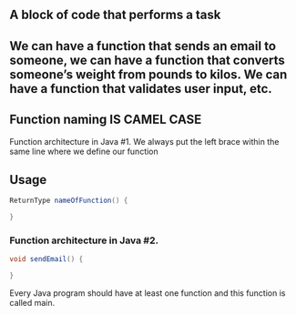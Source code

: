 ## A block of code that performs a task
## We can have a function that sends an email to someone, we can have a function that converts someone’s weight from pounds to kilos. We can have a function that validates user input, etc.
## Function naming IS CAMEL CASE

Function architecture in Java 
#1. We always put the left brace within the same line where we define our function

## Usage

```java
ReturnType nameOfFunction() {

}
```
### Function architecture in Java #2.
```java
void sendEmail() {

}
```
Every Java program should have at least one function and this function is called main.
